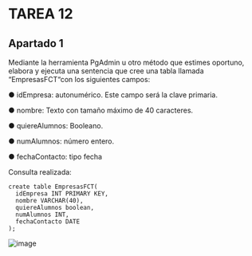 # TAREA 12
## Apartado 1
Mediante la
herramienta PgAdmin u otro método que estimes oportuno, elabora y ejecuta una
sentencia que cree una tabla llamada “EmpresasFCT“con los siguientes campos:

● idEmpresa: autonumérico. Este campo será la clave primaria.

● nombre: Texto con tamaño máximo de 40 caracteres. 

● quiereAlumnos: Booleano.

● numAlumnos: número entero.

● fechaContacto: tipo fecha

Consulta realizada:
````
create table EmpresasFCT(
  idEmpresa INT PRIMARY KEY,
  nombre VARCHAR(40),
  quiereAlumnos boolean,
  numAlumnos INT,
  fechaContacto DATE
);
````

![image](https://github.com/user-attachments/assets/57903728-4bab-4983-8ef7-e17673ccec52)
